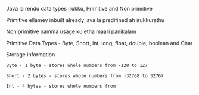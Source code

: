 Java la rendu data types irukku, Primitive and Non primitive

Primitive ellamey inbuilt already java la predifined ah irukkurathu

Non primitive namma usage ku etha maari panikalam

Primitive Data Types - Byte, Short, int, long, float, double, boolean and Char

  Storage information
  
    Byte - 1 byte - stores whole numbers from -128 to 127

    Short - 2 bytes - stores whole numbers from -32768 to 32767

    Int - 4 bytes - stores whole numbers from 

